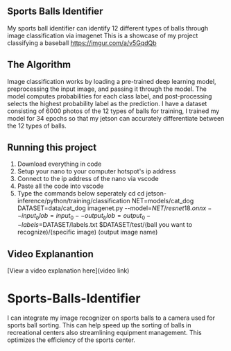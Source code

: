 ## Sports Balls Identifier
My sports ball identifier can identify 12 different types of balls through image classification via imagenet
This is a showcase of my project classifying a baseball
https://imgur.com/a/v5GqdQb

## The Algorithm
Image classification works by loading a pre-trained deep learning model, preprocessing the input image, and passing it through the model. The model computes probabilities for each class label, and post-processing selects the highest probability label as the prediction. I have a dataset consisting of 6000 photos of the 12 types of balls for training, I trained my model for 34 epochs so that my jetson can accurately differentiate between the 12 types of balls.

## Running this project
1. Download everything in code
2. Setup your nano to your computer hotspot's ip address
3. Connect to the ip address of the nano via vscode
4. Paste all the code into vscode
5. Type the commands below seperately
cd
cd jetson-inference/python/training/classification
NET=models/cat_dog
DATASET=data/cat_dog
imagenet.py --model=$NET/resnet18.onnx --input_blob=input_0 --output_blob=output_0 --labels=$DATASET/labels.txt $DATASET/test/(ball you want to recognize)/(specific image)     (output image name)

## Video Explanantion
[View a video explanation here](video link)















# Sports-Balls-Identifier
I can integrate my image recognizer on sports balls to a camera used for sports ball sorting. This can help speed up the sorting of balls in recreational centers also streamlining equipment management. This optimizes the efficiency of the sports center.
